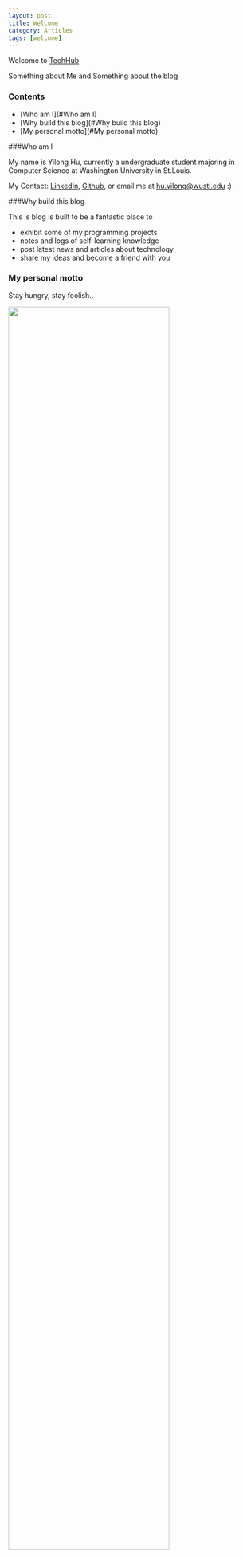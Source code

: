 ```yaml
---
layout: post
title: Welcome
category: Articles
tags: [welcome]
---
```


Welcome to [TechHub](http://huyilong.github.io/)

Something about Me and Something about the blog

<!-- more -->

### Contents
- [Who am I](#Who am I)
- [Why build this blog](#Why build this blog)
- [My personal motto](#My personal motto)

<a name="Who am I"/>

###Who am I

My name is Yilong Hu, currently a undergraduate student majoring in Computer Science at Washington University in St.Louis.

My Contact: [LinkedIn](https://www.linkedin.com/in/huyilong), [Github](https://github.com/huyilong), or email me at hu.yilong@wustl.edu :)

<a name="Why build this blog"/>

###Why build this blog

This is blog is built to be a fantastic place to 
- exhibit some of my programming projects
- notes and logs of self-learning knowledge
- post latest news and articles about technology
- share my ideas and become a friend with you


<a name="My personal motto"/>

### My personal motto

Stay hungry, stay foolish..

<img src="http://todaymade.com/blog/wp-content/uploads/2013/06/road.jpg" height="80%" width="80%">





